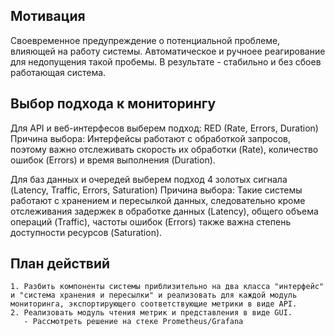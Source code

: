 ## Мотивация

Своевременное предупреждение о потенциальной проблеме, влияющей на работу системы. 
Автоматическое и ручноее реагирование для недопущения такой пробемы.
В результате - стабильно и без сбоев работающая система.

## Выбор подхода к мониторингу

Для API и веб-интерфесов выберем подход: RED (Rate, Errors, Duration)
Причина выбора: Интерфейсы работают с обработкой запросов, поэтому важно отслеживать скорость их обработки (Rate), количество ошибок (Errors) и время выполнения (Duration).

Для баз данных и очередей выберем подход 4 золотых сигнала (Latency, Traffic, Errors, Saturation)
Причина выбора: Такие системы работают с хранением и пересылкой данных, следовательно кроме отслеживания задержек в обработке данных (Latency), общего объема операций (Traffic), частоты ошибок (Errors) также важна степень доступности ресурсов (Saturation).

## План действий

    1. Разбить компоненты системы приблизительно на два класса "интерфейс" и "система хранения и пересылки" и реализовать для каждой модуль мониторинга, экспортирующего соответствующие метрики в виде API.
    2. Реализовать модуль чтения метрик и представления в виде GUI.
       - Рассмотреть решение на стеке Prometheus/Grafana